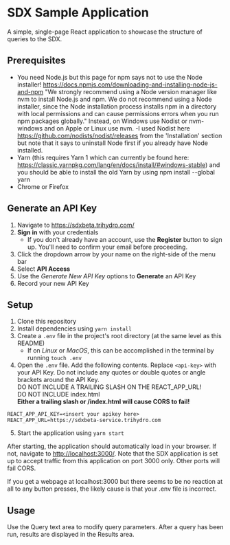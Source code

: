 # SDX Sample Application
A simple, single-page React application to showcase the structure of queries to the SDX. 

## Prerequisites
- You need Node.js but this page for npm says not to use the Node installer!  https://docs.npmjs.com/downloading-and-installing-node-js-and-npm
"We strongly recommend using a Node version manager like nvm to install Node.js and npm. We do not recommend using a Node installer, since the Node installation process installs npm in a directory with local permissions and can cause permissions errors when you run npm packages globally."
Instead, on Windows use Nodist or nvm-windows and on Apple or Linux use nvm.
-I used Nodist here https://github.com/nodists/nodist/releases from the 'Installation' section but note that it says to uninstall Node first if you already have Node installed.
- Yarn (this requires Yarn 1 which can currently be found here:  https://classic.yarnpkg.com/lang/en/docs/install/#windows-stable) and you should be able to install the old Yarn by using
npm install --global yarn
- Chrome or Firefox

## Generate an API Key
1. Navigate to https://sdxbeta.trihydro.com/
2. __Sign in__ with your credentials
    - If you don't already have an account, use the __Register__ button to sign up. You'll need to confirm your email before proceeding.
3. Click the dropdown arrow by your name on the right-side of the menu bar
4. Select __API Access__
5. Use the _Generate New API Key_ options to __Generate__ an API Key
6. Record your new API Key

## Setup
1. Clone this repository
2. Install dependencies using `yarn install`
3. Create a `.env` file in the project's root directory (at the same level as this README)
    - If on _Linux_ or _MacOS_, this can be accomplished in the terminal by running `touch .env`
4. Open the `.env` file. Add the following contents. Replace `<api-key>` with your API Key. Do not include any quotes or double quotes or angle brackets around the API Key.  
DO NOT INCLUDE A TRAILING SLASH ON THE REACT_APP_URL!  
DO NOT INCLUDE index.html  
**Either a trailing slash or /index.html will cause CORS to fail!**  
```
REACT_APP_API_KEY=<insert your apikey here>
REACT_APP_URL=https://sdxbeta-service.trihydro.com
```

5. Start the application using `yarn start`

After starting, the application should automatically load in your browser. If not, navigate to [http://localhost:3000/](http://localhost:3000/). Note that the SDX application is set up to accept traffic from this application on port 3000 only. Other ports will fail CORS.

If you get a webpage at localhost:3000 but there seems to be no reaction at all to any button presses, the likely cause is that your .env file is incorrect.

## Usage
Use the Query text area to modify query parameters. After a query has been run, results are displayed in the Results area.